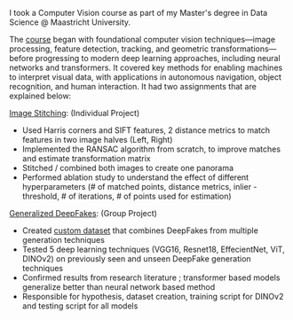 I took a Computer Vision course as part of my Master's degree in Data Science @ Maastricht University. 

The [course](https://courserepository.maastrichtuniversity.nl/p/module/EN/9602/KEN4255) began with foundational computer vision techniques—image processing, feature detection, tracking, and geometric transformations—before progressing to modern deep learning approaches, including neural networks and transformers. It covered key methods for enabling machines to interpret visual data, with applications in autonomous navigation, object recognition, and human interaction. It had two assignments that are explained below:

[Image Stitching](https://drive.google.com/file/d/1gelXlBVJP6xVnWR-0MiCCjzoSMt8G9hi/view?usp=sharing): (Individual Project)

- Used Harris corners and SIFT features,  2 distance metrics to match features in two image halves (Left, Right)
- Implemented the RANSAC algorithm from scratch, to improve matches and estimate transformation matrix 
- Stitched / combined both images to create one panorama 
- Performed ablation study to understand the effect of different hyperparameters (# of matched points, distance metrics, inlier - threshold, # of iterations, # of points used for estimation)

[Generalized DeepFakes](https://drive.google.com/file/d/18lA3Rd7fmPsQhwGO3sI4M5_nDAWWKbVQ/view?usp=sharing): (Group Project)

- Created [custom dataset](https://www.kaggle.com/datasets/datasriram/computer-vision-assignment-2) that combines DeepFakes from multiple generation techniques 
- Tested 5 deep learning techniques (VGG16, Resnet18, EffecientNet, ViT, DINOv2) on previously seen and unseen DeepFake generation techniques 
- Confirmed results from research literature ; transformer based models generalize better than neural network based method 
- Responsible for hypothesis, dataset creation, training script for DINOv2 and testing script for all models 
